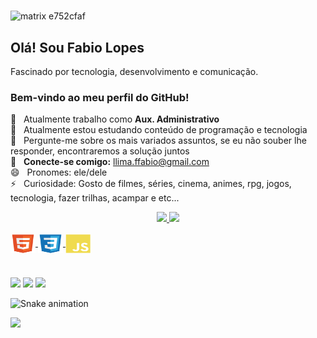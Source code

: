 #
![matrix e752cfaf](https://user-images.githubusercontent.com/86995782/142670003-04a3bfd4-4dcf-421a-854f-dcdb3931bddb.gif)

## Olá! Sou Fabio Lopes
Fascinado por tecnologia, desenvolvimento e comunicação. 

<h3>Bem-vindo ao meu perfil do GitHub!</h3>

🔭 &#160; Atualmente trabalho como <strong>Aux. Administrativo</strong> <br>
🌱 &#160; Atualmente estou estudando conteúdo de programação e tecnologia <br>
💬 &#160; Pergunte-me sobre os mais variados assuntos, se eu não souber lhe responder, encontraremos a solução juntos <br>
📨 &#160; <strong>Conecte-se comigo:</strong> llima.ffabio@gmail.com <br>
😄 &#160; Pronomes: ele/dele <br>
⚡ &#160; Curiosidade: Gosto de filmes, séries, cinema, animes, rpg, jogos, tecnologia, fazer trilhas, acampar e etc... <br>

<div align="center">
  <a href="https://github.com/Ayzawa">
  <img height="30%" src="https://github-readme-stats.vercel.app/api?username=Ayzawa&show_icons=true&theme=merko&include_all_commits=true&count_private=true"/>
  <img height="30%" src="https://github-readme-stats.vercel.app/api/top-langs/?username=Ayzawa&layout=compact&langs_count=7&theme=merko"/>
</div>
<div style="display: inline_block"><br>
<img align="center" alt="Rafa-HTML" height="30" width="40" src="https://raw.githubusercontent.com/devicons/devicon/master/icons/html5/html5-original.svg">
<img align="center" alt="Rafa-CSS" height="30" width="40" src="https://raw.githubusercontent.com/devicons/devicon/master/icons/css3/css3-original.svg">
<img align="center" alt="Rafa-Js" height="30" width="40" src="https://raw.githubusercontent.com/devicons/devicon/master/icons/javascript/javascript-plain.svg">

#

<a href="https://instagram.com/llopes.fabio" target="_blank"><img src="https://img.shields.io/badge/-Instagram-%23E4405F?style=for-the-badge&logo=instagram&logoColor=white" target="_blank"></a>
<a href="https://www.linkedin.com/in/fabio-lopes-243640178/" target="_blank"><img src="https://img.shields.io/badge/-LinkedIn-%230077B5?style=for-the-badge&logo=linkedin&logoColor=white" target="_blank"></a>
<a href = "mailto:llima.ffabio@gmail.com"><img src="https://img.shields.io/badge/-Gmail-%23333?style=for-the-badge&logo=gmail&logoColor=white" target="_blank"></a>

![Snake animation](https://github.com/Ayzawa/Ayzawa/blob/output/github-contribution-grid-snake.svg)
 
<div>
<a href="https://github.com/Ayzawa/github-readme-activity-graph"><img src="https://activity-graph.herokuapp.com/graph?username=Ayzawa&bg_color=0D1117&color=248e76&line=99d1cd&point=FFFFFF&hide_border=true"/> </a>
</div>
